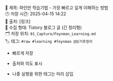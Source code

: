 📄 제목: 파인만 학습기법 - 가장 빠르고 깊게 이해하는 방법  
🕒 저장 시간: 2025-04-15 14:22  
🔗 출처: [링크]  
📌 수집 형태: Tistory 블로그 글 (긴 정리형)  
🗂 저장 위치: `01_Capture/Feynman_Learning.md`  
🏷 태그: `#raw #learning #feynman @읽기후정리`

- 빠르게 저장
    
- 출처와 의도 표시
    
- 나중 실행을 위한 태그는 미리 삽입